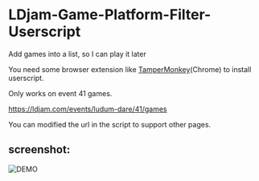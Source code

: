 # LDjam-Game-Platform-Filter-Userscript
Add games into a list, so I can play it later

You need some browser extension like [TamperMonkey](https://chrome.google.com/webstore/detail/tampermonkey/dhdgffkkebhmkfjojejmpbldmpobfkfo)(Chrome) to install userscript.

Only works on event 41 games.

https://ldjam.com/events/ludum-dare/41/games

You can modified the url in the script to support other pages.

## screenshot:
![DEMO](https://i.imgur.com/2UozetA.png)

